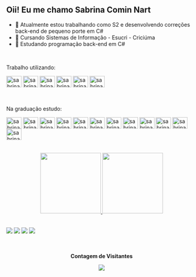 ## Oii! Eu me chamo Sabrina Comin Nart

- 🔭 Atualmente estou trabalhando como S2 e desenvolvendo correções back-end de pequeno porte em C# 
- 🌱 Cursando Sistemas de Informação - Esucri - Criciúma
- 🌿 Estudando programação back-end em C#

<br>

Trabalho utilizando:
<div> 
  <img img align="center" alt="sabrina-nart" height="30" width="40" 
src="https://cdn.jsdelivr.net/gh/devicons/devicon/icons/visualstudio/visualstudio-plain.svg"/>  
  <img img align="center" alt="sabrina-nart" height="30" width="40" src="https://cdn.jsdelivr.net/gh/devicons/devicon/icons/csharp/csharp-original.svg"/> 
  <img img align="center" alt="sabrina-nart" height="30" width="40" src="https://cdn.jsdelivr.net/gh/devicons/devicon/icons/dotnetcore/dotnetcore-original.svg"/>        
  <img align="center" alt="sabrina-nart" height="30" width="40"  
src="https://cdn.jsdelivr.net/gh/devicons/devicon/icons/oracle/oracle-original.svg"/>
  <img align="center" alt="sabrina-nart" height="30" width="40" src="https://cdn.jsdelivr.net/gh/devicons/devicon/icons/azure/azure-original-wordmark.svg"/>
  <img align="center" alt="sabrina-nart" height="30" width="40" src="https://cdn.jsdelivr.net/gh/devicons/devicon/icons/git/git-original.svg"/> 
</div><br><br>

Na graduação estudo:
<div>
  <img img align="center" alt="sabrina-nart" height="30" width="40" src="https://cdn.jsdelivr.net/gh/devicons/devicon/icons/java/java-original.svg"/>  
   <img img align="center" alt="sabrina-nart" height="30" width="40" src="https://cdn.jsdelivr.net/gh/devicons/devicon/icons/postgresql/postgresql-plain-wordmark.svg"/>   
  <img align="center" alt="sabrina-nart" height="30" width="40" src="https://cdn.jsdelivr.net/gh/devicons/devicon/icons/mysql/mysql-original.svg" />  
  <img img align="center" alt="sabrina-nart" height="30" width="40" src="https://cdn.jsdelivr.net/gh/devicons/devicon/icons/html5/html5-plain-wordmark.svg"/>  
  <img img align="center" alt="sabrina-nart" height="30" width="40" src="https://cdn.jsdelivr.net/gh/devicons/devicon/icons/css3/css3-plain-wordmark.svg"/>
  <img img align="center" alt="sabrina-nart" height="30" width="40" src="https://cdn.jsdelivr.net/gh/devicons/devicon/icons/javascript/javascript-original.svg"/>
  <img img align="center" alt="sabrina-nart" height="30" width="40" src="https://cdn.jsdelivr.net/gh/devicons/devicon/icons/php/php-plain.svg"/>
  <img align="center" alt="sabrina-nart" height="30" width="40" src="https://cdn.jsdelivr.net/gh/devicons/devicon/icons/angularjs/angularjs-original.svg" />
  <img align="center" alt="sabrina-nart" height="30" width="40" src="https://cdn.jsdelivr.net/gh/devicons/devicon/icons/typescript/typescript-original.svg" />  
  <img align="center" alt="sabrina-nart" height="30" width="40"  src="https://cdn.jsdelivr.net/gh/devicons/devicon/icons/android/android-original.svg"/> 
  <img align="center" alt="sabrina-nart" height="30" width="40" src="https://cdn.jsdelivr.net/gh/devicons/devicon/icons/arduino/arduino-original-wordmark.svg"/>  
 <img align="center" alt="sabrina-nart" height="30" width="40" src="https://cdn.jsdelivr.net/gh/devicons/devicon/icons/github/github-original.svg"/>   
</div><br><br>

<div align="center">
  <a href="https://github.com/sabrina-nart">
  <img height="160em" src="https://github-readme-stats.vercel.app/api?username=sabrina-nart&show_icons=true&theme=radical&include_all_commits=true&count_private=true"/>
  <img height="160em" src="https://github-readme-stats.vercel.app/api/top-langs/?username=sabrina-nart&layout=compact&langs_count=7&theme=radical"/>
</div><br><br>
 
<div> 
   <a href="https://www.linkedin.com/in/sabrina-comin-nart-98053a1b3/" target="_blank"><img src="https://img.shields.io/badge/-LinkedIn-%230077B5?style=for-the-badge&logo=linkedin&logoColor=white" target="_blank"></a>  
<a href = "mailto:sabrinacominnart@gmail.com"><img src="https://img.shields.io/badge/-Gmail-%23333?style=for-the-badge&logo=gmail&logoColor=white" target="_blank"></a>
  <a href="https://www.instagram.com/sabrinacominnart/" target="_blank"><img src="https://img.shields.io/badge/-Instagram-%23E4405F?style=for-the-badge&logo=instagram&logoColor=white" target="_blank"></a>
 <a href="https://www.youtube.com/channel/UCsfGUF2oAKwzytvZZelcCHA" target="_blank"><img src="https://img.shields.io/badge/YouTube-FF0000?style=for-the-badge&logo=youtube&logoColor=white" target="_blank"></a>
  <br><br>
</div>

<div align="center">
  <br><p align="centre"><b>Contagem de Visitantes</b></p>  
  <p align="center"><img align="center" src="https://profile-counter.glitch.me/{sabrina-nart}/count.svg" /></p> 
</div>
